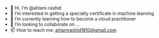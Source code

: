 - 👋 Hi, I’m @ahlam-rashid
- 👀 I’m interested in getting a specialty certificate in machine learning
- 🌱 I’m currently learning how to become a cloud practitioner
- 💞️ I’m looking to collaborate on ...
- 📫 How to reach me: ahlamrashid1810@gmail.com

<!---
ahlam-rashid/ahlam-rashid is a ✨ special ✨ repository because its `README.md` (this file) appears on your GitHub profile.
You can click the Preview link to take a look at your changes.
--->

